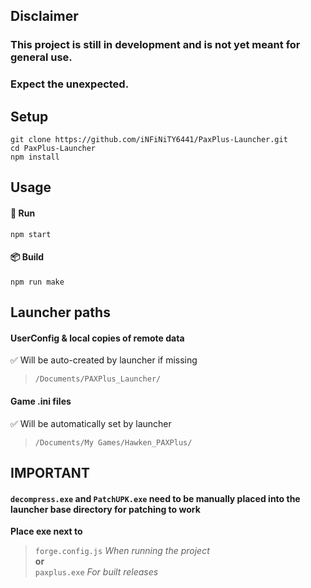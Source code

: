 
##   Disclaimer

###  This project is still in development and is not yet meant for general use. 
### Expect the unexpected.

##   Setup
```
git clone https://github.com/iNFiNiTY6441/PaxPlus-Launcher.git
cd PaxPlus-Launcher
npm install
```
##   Usage
####  🚀 Run
```
npm start
```
####  📦 Build
```
npm run make
```
##  Launcher paths
####  UserConfig & local copies of remote data
✅ Will be auto-created by launcher if missing  
>`/Documents/PAXPlus_Launcher/`

####  Game .ini files
✅ Will be automatically set by launcher
>`/Documents/My Games/Hawken_PAXPlus/`

##  IMPORTANT

####  `decompress.exe` and `PatchUPK.exe` need to be manually placed into the launcher base directory for patching to work

**Place exe next to**  
>`forge.config.js`  *When running the project*  
  **or**  
`paxplus.exe` *For built releases*